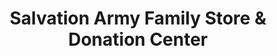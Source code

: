 ---
title: "Salvation Army Family Store & Donation Center"
url: /walled-lake/salvation-army-family-store-und-donation-center/
shop: Gebrauchtwaren
---